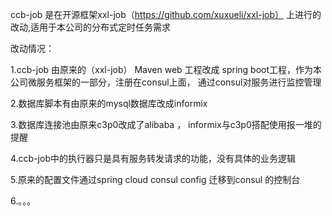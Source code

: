 ccb-job 是在开源框架xxl-job（https://github.com/xuxueli/xxl-job） 上进行的改动,适用于本公司的分布式定时任务需求

改动情况：


1.ccb-job 由原来的（xxl-job） Maven web 工程改成 spring boot工程，作为本公司微服务框架的一部分，注册在consul上面，
通过consul对服务进行监控管理

2.数据库脚本有由原来的mysql数据库改成informix

3.数据库连接池由原来c3p0改成了alibaba ， informix与c3p0搭配使用报一堆的提醒

4.ccb-job中的执行器只是具有服务转发请求的功能，没有具体的业务逻辑

5.原来的配置文件通过spring cloud consul config 迁移到consul 的控制台

6.。。。



